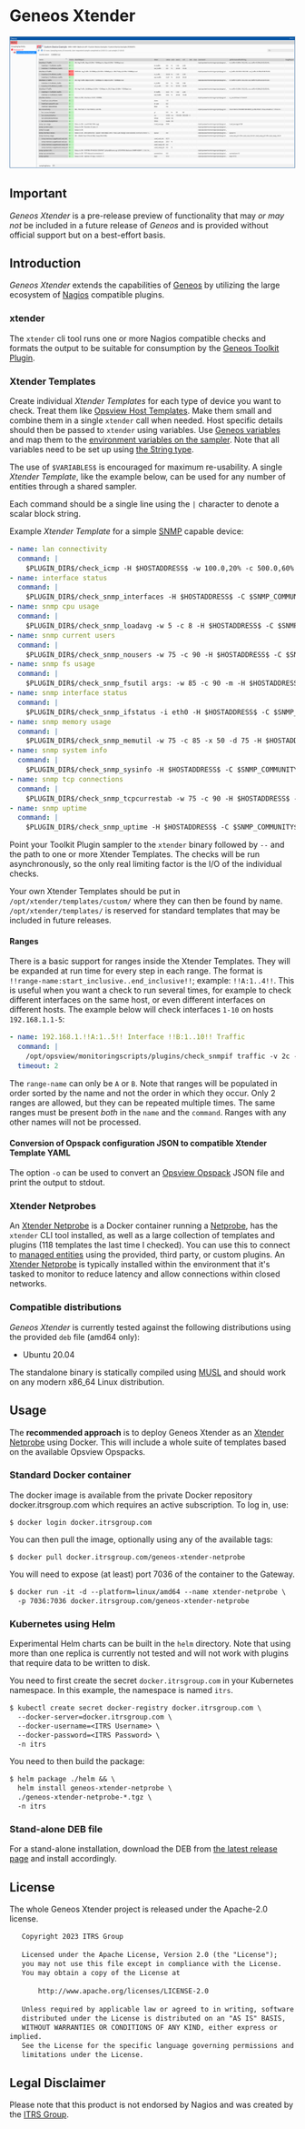 # Geneos Xtender

![active console, metrics dataview](/img/metrics_dataview.png)

## Important
*Geneos Xtender* is a pre-release preview of functionality that may _or may not_ be included in a future release of *Geneos* and is provided without official support but on a best-effort basis.

## Introduction
*Geneos Xtender* extends the capabilities of [Geneos](https://www.itrsgroup.com/products/geneos) by utilizing the large ecosystem of [Nagios](https://en.wikipedia.org/wiki/Nagios) compatible plugins.

### xtender
The `xtender` cli tool runs one or more Nagios compatible checks and formats the output to be suitable for consumption by the [Geneos Toolkit Plugin](https://docs.itrsgroup.com/docs/geneos/current/data-collection/toolkit-plugin.html).

### Xtender Templates
Create individual _Xtender Templates_ for each type of device you want to check. Treat them like [Opsview Host Templates](https://docs.itrsgroup.com/docs/opsview/6.8.3/configuration/service-checks-and-host/host-templates/index.html). Make them small and combine them in a single `xtender` call when needed. Host specific details should then be passed to `xtender` using variables. Use [Geneos variables](https://docs.itrsgroup.com/docs/geneos/current/Gateway_Reference_Guide/gateway_user_variables_and_environments.htm#Variables) and map them to the [environment variables on the sampler](https://docs.itrsgroup.com/docs/geneos/current/data-collection/toolkit-plugin.html#Environment_variables). Note that all variables need to be set up using [the String type](https://docs.itrsgroup.com/docs/geneos/current/Gateway_Reference_Guide/geneos_rulesactionsalerts_tr.html#String).

The use of `$VARIABLES$` is encouraged for maximum re-usability. A single _Xtender Template_, like the example below, can be used for any number of entities through a shared sampler.

Each command should be a single line using the `|` character to denote a scalar block string.

Example _Xtender Template_ for a simple [SNMP](https://en.wikipedia.org/wiki/Simple_Network_Management_Protocol) capable device:

``` yaml
- name: lan connectivity
  command: |
    $PLUGIN_DIR$/check_icmp -H $HOSTADDRESS$ -w 100.0,20% -c 500.0,60%
- name: interface status
  command: |
    $PLUGIN_DIR$/check_snmp_interfaces -H $HOSTADDRESS$ -C $SNMP_COMMUNITY$ -v 2c
- name: snmp cpu usage
  command: |
    $PLUGIN_DIR$/check_snmp_loadavg -w 5 -c 8 -H $HOSTADDRESS$ -C $SNMP_COMMUNITY$ -v 2c
- name: snmp current users
  command: |
    $PLUGIN_DIR$/check_snmp_nousers -w 75 -c 90 -H $HOSTADDRESS$ -C $SNMP_COMMUNITY$ -v 2c
- name: snmp fs usage
  command: |
    $PLUGIN_DIR$/check_snmp_fsutil args: -w 85 -c 90 -m -H $HOSTADDRESS$ -C $SNMP_COMMUNITY$ -v 2c
- name: snmp interface status
  command: |
    $PLUGIN_DIR$/check_snmp_ifstatus -i eth0 -H $HOSTADDRESS$ -C $SNMP_COMMUNITY$ -v 2c
- name: snmp memory usage
  command: |
    $PLUGIN_DIR$/check_snmp_memutil -w 75 -c 85 -x 50 -d 75 -H $HOSTADDRESS$ -C $SNMP_COMMUNITY$ -v 2c
- name: snmp system info
  command: |
    $PLUGIN_DIR$/check_snmp_sysinfo -H $HOSTADDRESS$ -C $SNMP_COMMUNITY$ -v 2c
- name: snmp tcp connections
  command: |
    $PLUGIN_DIR$/check_snmp_tcpcurrestab -w 75 -c 90 -H $HOSTADDRESS$ -C $SNMP_COMMUNITY$ -v 2c
- name: snmp uptime
  command: |
    $PLUGIN_DIR$/check_snmp_uptime -H $HOSTADDRESS$ -C $SNMP_COMMUNITY$ -v 2c
```

Point your Toolkit Plugin sampler to the `xtender` binary followed by `--` and the path to one or more Xtender Templates. The checks will be run asynchronously, so the only real limiting factor is the I/O of the individual checks.

Your own Xtender Templates should be put in `/opt/xtender/templates/custom/` where they can then be found by name. `/opt/xtender/templates/` is reserved for standard templates that may be included in future releases.

#### Ranges
There is a basic support for ranges inside the Xtender Templates. They will be expanded at run time for every step in each range. The format is `!!range-name:start_inclusive..end_inclusive!!`; example: `!!A:1..4!!`. This is useful when you want a check to run several times, for example to check different interfaces on the same host, or even different interfaces on different hosts. The example below will check interfaces `1-10` on hosts `192.168.1.1-5`:

``` yaml
- name: 192.168.1.!!A:1..5!! Interface !!B:1..10!! Traffic
  command: |
    /opt/opsview/monitoringscripts/plugins/check_snmpif traffic -v 2c -C $SNMP_COMMUNITY$ -i !!B:1..10!! -H 192.168.1.!!A:1..5!! --warn-in 1m --warn-out 20m --crit-in 2m --crit-out 35m -b 100m
  timeout: 2

```
The `range-name` can only be `A` or `B`. Note that ranges will be populated in order sorted by the name and not the order in which they occur. Only 2 ranges are allowed, but they can be repeated multiple times. The same ranges must be present *both* in the `name` and the `command`. Ranges with any other names will not be processed.

#### Conversion of Opspack configuration JSON to compatible Xtender Template YAML
The option `-o` can be used to convert an [Opsview Opspack](https://www.opsview.com/product/system-monitoring) JSON file and print the output to stdout.

### Xtender Netprobes
An [Xtender Netprobe](https://github.com/ITRS-Group/geneos-xtender-netprobe) is a Docker container running a [Netprobe](https://docs.itrsgroup.com/docs/geneos/current/Netprobe/introduction/netprobe-overview.html), has the `xtender` CLI tool installed, as well as a large collection of templates and plugins (118 templates the last time I checked). You can use this to connect to [managed entities](https://docs.itrsgroup.com/docs/geneos/current/Gateway_Reference_Guide/gateway_managed_entities.htm#Operation) using the provided, third party, or custom plugins. An [Xtender Netprobe](https://github.com/ITRS-Group/geneos-xtender-netprobe) is typically installed within the environment that it's tasked to monitor to reduce latency and allow connections within closed networks.

### Compatible distributions
_Geneos Xtender_ is currently tested against the following distributions using the provided `deb` file (amd64 only):
- Ubuntu 20.04

The standalone binary is statically compiled using [MUSL](https://musl.libc.org/) and should work on any modern x86_64 Linux distribution.

## Usage
The **recommended approach** is to deploy Geneos Xtender as an [Xtender Netprobe](https://github.com/ITRS-Group/geneos-xtender-netprobe) using Docker. This will include a whole suite of templates based on the available Opsview Opspacks.

### Standard Docker container
The docker image is available from the private Docker repository docker.itrsgroup.com which requires an active subscription. To log in, use:

``` shell
$ docker login docker.itrsgroup.com
```

You can then pull the image, optionally using any of the available tags:

``` shell
$ docker pull docker.itrsgroup.com/geneos-xtender-netprobe
```

You will need to expose (at least) port 7036 of the container to the Gateway.

``` shell
$ docker run -it -d --platform=linux/amd64 --name xtender-netprobe \ 
  -p 7036:7036 docker.itrsgroup.com/geneos-xtender-netprobe
```

### Kubernetes using Helm
Experimental Helm charts can be built in the `helm` directory. Note that using more than one replica is currently not tested and will not work with plugins that require data to be written to disk.

You need to first create the secret `docker.itrsgroup.com` in your Kubernetes namespace. In this example, the namespace is named `itrs`.

``` shell
$ kubectl create secret docker-registry docker.itrsgroup.com \
  --docker-server=docker.itrsgroup.com \
  --docker-username=<ITRS Username> \
  --docker-password=<ITRS Password> \
  -n itrs

```

You need to then build the package:

``` shell
$ helm package ./helm && \
  helm install geneos-xtender-netprobe \
  ./geneos-xtender-netprobe-*.tgz \
  -n itrs
```

### Stand-alone DEB file
For a stand-alone installation, download the DEB from [the latest release page](https://github.com/ITRS-Group/geneos-xtender/releases/latest/) and install accordingly.

## License

The whole Geneos Xtender project is released under the Apache-2.0 license.

``` text
   Copyright 2023 ITRS Group

   Licensed under the Apache License, Version 2.0 (the "License");
   you may not use this file except in compliance with the License.
   You may obtain a copy of the License at

       http://www.apache.org/licenses/LICENSE-2.0

   Unless required by applicable law or agreed to in writing, software
   distributed under the License is distributed on an "AS IS" BASIS,
   WITHOUT WARRANTIES OR CONDITIONS OF ANY KIND, either express or implied.
   See the License for the specific language governing permissions and
   limitations under the License.
```

## Legal Disclaimer
Please note that this product is not endorsed by Nagios and was created by the [ITRS Group](https://itrsgroup.com).
